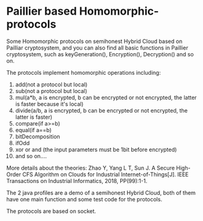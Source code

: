 # Paillier based Homomorphic-protocols
Some Homomorphic protocols on semihonest Hybrid Cloud based on Pailliar cryptosystem, and you can also find all basic functions in Paillier cryptosystem, such as keyGeneration(), Encryption(), Decryption() and so on.

The protocols implement homomorphic operations including:
1. add(not a protocol but local)
2. sub(not a protocol but local)
3. mul(a*b, a is encrypted, b can be encrypted or not encrypted, the latter is faster because it's local)
4. divide(a/b, a is encrypted, b can be encrypted or not encrypted, the latter is faster)
5. compare(if a>=b)
6. equal(if a==b)
7. bitDecomposition
8. ifOdd
9. xor or and (the input parameters must be 1bit before encrypted)
10. and so on....

More details about the theories:
Zhao Y, Yang L T, Sun J. A Secure High-Order CFS Algorithm on Clouds for Industrial Internet-of-Things[J]. IEEE Transactions on Industrial Informatics, 2018, PP(99):1-1.

The 2 java profiles are a demo of a semihonest Hybrid Cloud, both of them have one main function and some test code for the protocols.

The protocols are based on socket.
